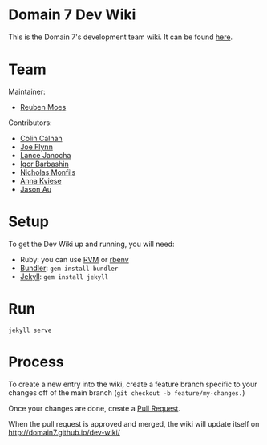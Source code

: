 # Domain 7 Dev Wiki
This is the Domain 7's development team wiki. It can be found [here](http://domain7.github.io/dev-wiki/).

# Team
Maintainer:

* [Reuben Moes](https://github.com/reubenmoes)

Contributors:

* [Colin Calnan](https://github.com/colincalnan)
* [Joe Flynn](https://github.com/joeflynn)
* [Lance Janocha](https://github.com/lancejanocha)
* [Igor Barbashin](https://github.com/igorbarbashin)
* [Nicholas Monfils](https://github.com/nmwd)
* [Anna Kviese](https://github.com/annakviese)
* [Jason Au](https://github.com/jasontau)

# Setup
To get the Dev Wiki up and running, you will need:

* Ruby: you can use [RVM](https://rvm.io/rvm/install) or [rbenv](https://github.com/rbenv/rbenv)
* [Bundler](http://bundler.io/): `gem install bundler`
* [Jekyll](https://jekyllrb.com/): `gem install jekyll`

# Run
```
jekyll serve
```

# Process
To create a new entry into the wiki, create a feature branch specific to your changes off of the main branch (`git checkout -b feature/my-changes.`)

Once your changes are done, create a [Pull Request](https://github.com/domain7/dev-wiki/pulls).

When the pull request is approved and merged, the wiki will update itself on http://domain7.github.io/dev-wiki/

